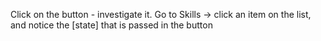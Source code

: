 Click on the button - investigate it.
Go to Skills -> click an item on the list, and notice the [state] that is passed in the button
